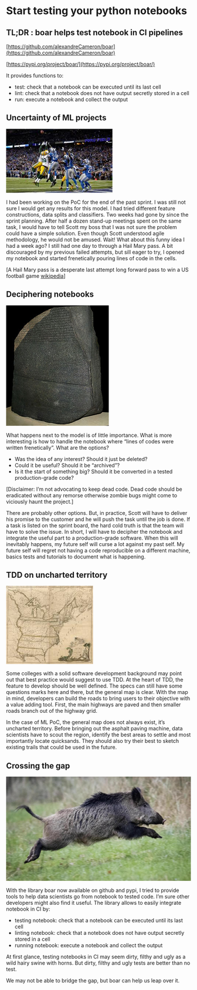 # Start testing your python notebooks

## TL;DR : boar helps test notebook in CI pipelines

[https://github.com/alexandreCameron/boar](https://github.com/alexandreCameron/boar)

[https://pypi.org/project/boar/](https://pypi.org/project/boar/)

It provides functions to:

* test: check that a notebook can be executed until its last cell
* lint: check that a notebook does not have output secretly stored in a cell
* run: execute a notebook and collect the output

## Uncertainty of ML projects

[![view image on github](./img/hail-mary.jpg)](https://github.com/alexandreCameron/boar/blob/master/img/hail-mary.jpg)

<!-- https://ftw.usatoday.com/2015/12/5-most-memorable-hail-marys-in-nfl-history -->

I had been working on the PoC for the end of the past sprint.
I was still not sure I would get any results for this model.
I had tried different feature constructions, data splits and classifiers.
Two weeks had gone by since the sprint planning.
After half a dozen stand-up meetings spent on the same task,
I would have to tell Scott my boss that I was not sure the problem could have a simple solution.
Even though Scott understood agile methodology, he would not be amused.
Wait! What about this funny idea I had a week ago? I still had one day to through a Hail Mary pass.
A bit discouraged by my previous failed attempts, but sill eager to try,
I opened my notebook and started frenetically pouring lines of code in the cells.

[A Hail Mary pass is a desperate last attempt long forward pass to win a US football game [wikipedia](https://en.wikipedia.org/wiki/Hail_Mary_pass)]

## Deciphering notebooks

[![view image on github](./img/rosetta-stone.jpg)](https://github.com/alexandreCameron/boar/blob/master/img/rosetta-stone.jpg)

<!-- https://en.wikipedia.org/wiki/Rosetta_Stone -->

What happens next to the model is of little importance.
What is more interesting is how to handle the notebook where “lines of codes were written frenetically”.
What are the options?

* Was the idea of any interest? Should it just be deleted?
* Could it be useful? Should it be “archived”?
* Is it the start of something big? Should it be converted in a tested production-grade code?

[Disclaimer: I’m not advocating to keep dead code.
Dead code should be eradicated without any remorse otherwise zombie bugs might come to viciously haunt the project.]

There are probably other options.
But, in practice, Scott will have to deliver his promise to the customer and he will push the task until the job is done.
If a task is listed on the sprint board, the hard cold truth is that the team will have to solve the issue.
In short, I will have to decipher the notebook and integrate the useful part to a production-grade software.
When this will inevitably happens, my future self will curse a lot against my past self.
My future self will regret not having a code reproducible on a different machine,
basics tests and tutorials to document what is happening.

## TDD on uncharted territory

[![view image on github](./img/uncharted-US.jpg)](https://github.com/alexandreCameron/boar/blob/master/img/uncharted-US.jpg)

<!-- https://www.smithsonianmag.com/history/even-1784-america-it-was-impossible-make-map-without-infuriating-someone-180952700/ -->

Some colleges with a solid software development background may point out that best practice would suggest to use TDD.
At the heart of TDD, the feature to develop should be well defined.
The specs can still have some questions marks here and there, but the general map is clear.
With the map in mind, developers can build the roads to bring users to their objective with a value adding tool.
First, the main highways are paved and then smaller roads branch out of the highway grid.

In the case of ML PoC, the general map does not always exist, it’s uncharted territory.
Before bringing out the asphalt paving machine, data scientists have to scout the region,
identify the best areas to settle and most importantly locate quicksands.
They should also try their best to sketch existing trails that could be used in the future.

## Crossing the gap

[![view image on github](./img/boar.jpg)](https://github.com/alexandreCameron/boar/blob/master/img/boar.jpg)

<!-- https://news.yahoo.com/anger-france-158-boar-killed-202433624.html -->

With the library boar now available on github and pypi,
I tried to provide tools to help data scientists go from notebook to tested code.
I’m sure other developers might also find it useful.
The library allows to easily integrate notebook in CI by:

* testing notebook: check that a notebook can be executed until its last cell
* linting notebook: check that a notebook does not have output secretly stored in a cell
* running notebook: execute a notebook and collect the output

At first glance, testing notebooks in CI may seem dirty, filthy and ugly as a wild hairy swine with horns.
But dirty, filthy and ugly tests are better than no test.

We may not be able to bridge the gap, but boar can help us leap over it.
